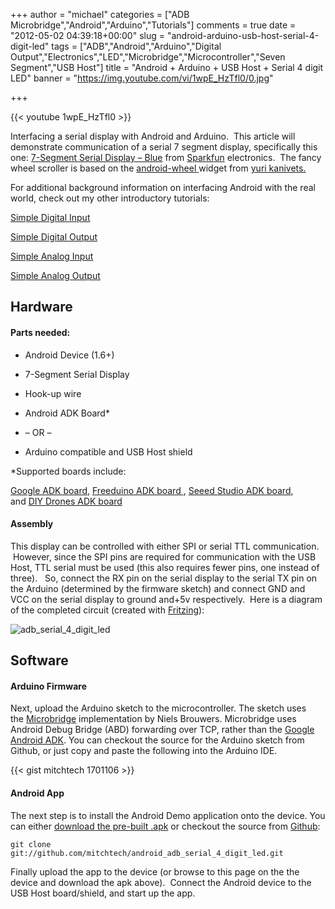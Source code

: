 +++
author = "michael"
categories = ["ADB Microbridge","Android","Arduino","Tutorials"]
comments = true
date = "2012-05-02 04:39:18+00:00"
slug = "android-arduino-usb-host-serial-4-digit-led"
tags = ["ADB","Android","Arduino","Digital Output","Electronics","LED","Microbridge","Microcontroller","Seven Segment","USB Host"]
title = "Android + Arduino + USB Host + Serial 4 digit LED"
banner = "https://img.youtube.com/vi/1wpE_HzTfl0/0.jpg"

+++

{{< youtube 1wpE_HzTfl0 >}}

Interfacing a serial display with Android and Arduino.  This article will demonstrate communication of a serial 7 segment display, specifically this one: [7-Segment Serial Display – Blue](http://www.sparkfun.com/products/9765) from [Sparkfun](http://www.sparkfun.com/) electronics.  The fancy wheel scroller is based on the [android-wheel ](http://code.google.com/p/android-wheel/)widget from [yuri kanivets.](http://android-devblog.blogspot.com/)

For additional background information on interfacing Android with the real world, check out my other introductory tutorials:

[Simple Digital Input](http://mitchtech.net/android-arduino-usb-host-simple-digital-input/)

[Simple Digital Output](http://mitchtech.net/android-arduino-usb-host-simple-digital-output/)

[Simple Analog Input](http://mitchtech.net/android-arduino-usb-host-simple-analog-input/)

[Simple Analog Output](http://mitchtech.net/android-arduino-usb-host-simple-analog-output/)

## Hardware

#### Parts needed:

  * Android Device (1.6+)

  * 7-Segment Serial Display

  * Hook-up wire

  * Android ADK Board*

  * – OR –

  * Arduino compatible and USB Host shield

*Supported boards include:

[Google ADK board](http://www.rt-net.jp/shop/index.php?main_page=product_info&cPath=3_4&products_id=1), [Freeduino ADK board ](http://shop.moderndevice.com/products/freeduino-usb-host-board), [Seeed Studio ADK board](http://www.seeedstudio.com/depot/seeeduino-adk-main-board-p-846.html), and [DIY Drones ADK board](https://store.diydrones.com/ProductDetails.asp?ProductCode=BR-PhoneDrone)

#### Assembly

This display can be controlled with either SPI or serial TTL communication.  However, since the SPI pins are required for communication with the USB Host, TTL serial must be used (this also requires fewer pins, one instead of three).   So, connect the RX pin on the serial display to the serial TX pin on the Arduino (determined by the firmware sketch) and connect GND and VCC on the serial display to ground and+5v respectively.  Here is a diagram of the completed circuit (created with [Fritzing](http://fritzing.org/)):

![adb_serial_4_digit_led](/img/adb_serial_4_digit_led.png)

## Software

#### Arduino Firmware

Next, upload the Arduino sketch to the microcontroller. The sketch uses the [Microbridge](http://code.google.com/p/microbridge/) implementation by Niels Brouwers. Microbridge uses Android Debug Bridge (ABD) forwarding over TCP, rather than the [Google Android ADK](http://developer.android.com/guide/topics/usb/adk.html). You can checkout the source for the Arduino sketch from Github, or just copy and paste the following into the Arduino IDE.

{{< gist mitchtech 1701106 >}}

#### Android App

The next step is to install the Android Demo application onto the device. You can either [download the pre-built .apk](http://mitch-tech.appspot.com/adb/AdbSerial4DigitLed.apk) or checkout the source from [Github](https://github.com/mitchtech/android_adb_serial_4_digit_led):

```
git clone git://github.com/mitchtech/android_adb_serial_4_digit_led.git
```

Finally upload the app to the device (or browse to this page on the the device and download the apk above).  Connect the Android device to the USB Host board/shield, and start up the app.
